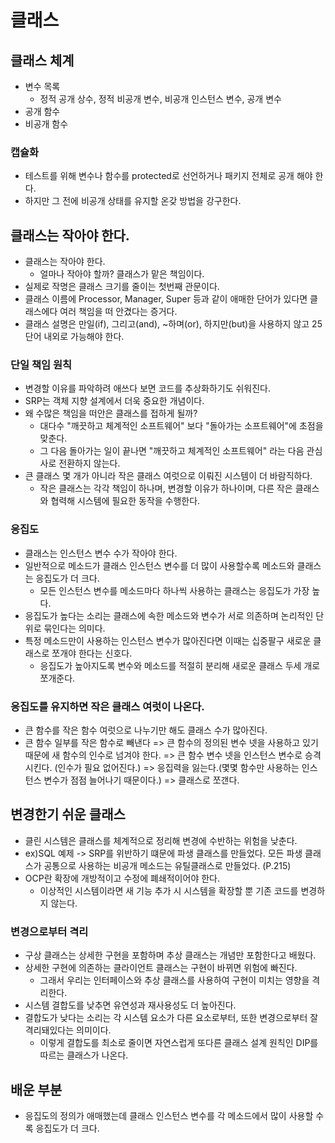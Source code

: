 # 클래스

## 클래스 체계
- 변수 목록
  - 정적 공개 상수, 정적 비공개 변수, 비공개 인스턴스 변수, 공개 변수
- 공개 함수
- 비공개 함수

### 캡슐화
- 테스트를 위해 변수나 함수를 protected로 선언하거나 패키지 전체로 공개 해야 한다.
- 하지만 그 전에 비공개 상태를 유지할 온갖 방법을 강구한다.

## 클래스는 작아야 한다.
- 클래스는 작아야 한다.
  - 얼마나 작아야 할까? 클래스가 맡은 책임이다.
- 실제로 작명은 클래스 크기를 줄이는 첫번째 관문이다.
- 클래스 이름에 Processor, Manager, Super 등과 같이 애매한 단어가 있다면 클래스에다 여러 책임을 떠 안겼다는 증거다.
- 클래스 설명은 만일(if), 그리고(and), ~하며(or), 하지만(but)을 사용하지 않고 25단어 내외로 가능해야 한다.

### 단일 책임 원칙
- 변경할 이유를 파악하려 애쓰다 보면 코드를 추상화하기도 쉬워진다.
- SRP는 객체 지향 설계에서 더욱 중요한 개념이다.
- 왜 수많은 책임을 떠안은 클래스를 접하게 될까?
  - 대다수 "깨끗하고 체계적인 소프트웨어" 보다 "돌아가는 소프트웨어"에 초점을 맞춘다.
  - 그 다음 돌아가는 일이 끝나면 "깨끗하고 체계적인 소프트웨어" 라는 다음 관심사로 전환하지 않는다.
- 큰 클래스 몇 개가 아니라 작은 클래스 여럿으로 이뤄진 시스템이 더 바람직하다.
  - 작은 클래스는 각각 책임이 하나며, 변경할 이유가 하나이며, 다른 작은 클래스와 협력해 시스템에 필요한 동작을 수행한다.

### 응집도
- 클래스는 인스턴스 변수 수가 작아야 한다.
- 일반적으로 메소드가 클래스 인스턴스 변수를 더 많이 사용할수록 메소드와 클래스는 응집도가 더 크다.
  - 모든 인스턴스 변수를 메소드마다 하나씩 사용하는 클래스는 응집도가 가장 높다. 
- 응집도가 높다는 소리는 클래스에 속한 메소드와 변수가 서로 의존하며 논리적인 단위로 묶인다는 의미다.
- 특정 메소드만이 사용하는 인스턴스 변수가 많아진다면 이때는 십중팔구 새로운 클래스로 쪼개야 한다는 신호다.
  - 응집도가 높아지도록 변수와 메소드를 적절히 분리해 새로운 클래스 두세 개로 쪼개준다.

### 응집도를 유지하면 작은 클래스 여럿이 나온다.
- 큰 함수를 작은 함수 여럿으로 나누기만 해도 클래스 수가 많아진다.
- 큰 함수 일부를 작은 함수로 빼낸다 => 큰 함수의 정의된 변수 넷을 사용하고 있기 때문에 새 함수의 인수로 넘겨야 한다. => 큰 함수 변수 넷을 인스턴스 변수로 승격 시킨다. (인수가 필요 없어진다.) => 응집력을 잃는다.(몇몇 함수만 사용하는 인스턴스 변수가 점점 늘어나기 때문이다.) => 클래스로 쪼갠다.

## 변경한기 쉬운 클래스
- 클린 시스템은 클래스를 체계적으로 정리해 변경에 수반하는 위험을 낮춘다.
- ex)SQL 예제 -> SRP를 위반하기 떄문에 파생 클래스를 만들었다. 모든 파생 클래스가 공통으로 사용하는 비공개 메소드는 유틸클래스로 만들었다. (P.215)
- OCP란 확장에 개방적이고 수정에 폐쇄적이어야 한다.
  - 이상적인 시스템이라면 새 기능 추가 시 시스템을 확장할 뿐 기존 코드를 변경하지 않는다.

### 변경으로부터 격리
- 구상 클래스는 상세한 구현을 포함하며 추상 클래스는 개념만 포함한다고 배웠다.
- 상세한 구현에 의존하는 클라이언트 클래스는 구현이 바뀌면 위험에 빠진다.
  - 그래서 우리는 인터페이스와 추상 클래스를 사용하여 구현이 미치는 영향을 격리한다.
- 시스템 결합도를 낮추면 유연성과 재사용성도 더 높아진다.
- 결합도가 낮다는 소리는 각 시스템 요소가 다른 요소로부터, 또한 변경으로부터 잘 격리돼있다는 의미이다.  
  - 이렇게 결합도를 최소로 줄이면 자연스럽게 또다른 클래스 설계 원칙인 DIP를 따르는 클래스가 나온다.

## 배운 부분
- 응집도의 정의가 애매했는데 클래스 인스턴스 변수를 각 메소드에서 많이 사용할 수록 응집도가 더 크다.



